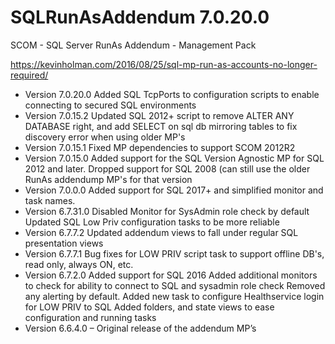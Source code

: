 # SQLRunAsAddendum 7.0.20.0
SCOM - SQL Server RunAs Addendum - Management Pack

https://kevinholman.com/2016/08/25/sql-mp-run-as-accounts-no-longer-required/

* Version 7.0.20.0
Added SQL TcpPorts to configuration scripts to enable connecting to secured SQL environments
* Version 7.0.15.2
Updated SQL 2012+ script to remove ALTER ANY DATABASE right, and add SELECT on sql db mirroring tables to fix discovery error when using older MP's
* Version 7.0.15.1
Fixed MP dependencies to support SCOM 2012R2
* Version 7.0.15.0
Added support for the SQL Version Agnostic MP for SQL 2012 and later.
Dropped support for SQL 2008 (can still use the older RunAs addendump MP's for that version
* Version 7.0.0.0
Added support for SQL 2017+ and simplified monitor and task names.
* Version 6.7.31.0
Disabled Monitor for SysAdmin role check by default
Updated SQL Low Priv configuration tasks to be more reliable
* Version 6.7.7.2
Updated addendum views to fall under regular SQL presentation views
* Version 6.7.7.1
Bug fixes for LOW PRIV script task to support offline DB's, read only, always ON, etc.
* Version 6.7.2.0
Added support for SQL 2016
Added additional monitors to check for ability to connect to SQL and sysadmin role check
Removed any alerting by default.
Added new task to configure Healthservice login for LOW PRIV to SQL
Added folders, and state views to ease configuration and running tasks
* Version 6.6.4.0 – Original release of the addendum MP’s
